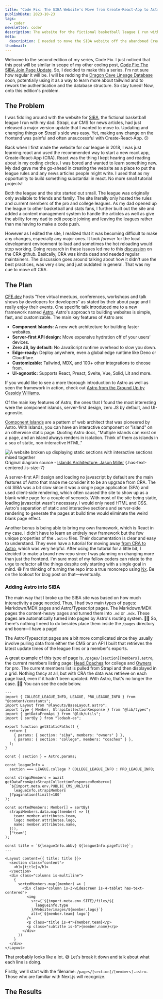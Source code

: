 ```yaml
---
title: "Code Fix: The SIBA Website's Move from Create-React-App to Astro"
publishDate: 2023-10-23
tags:
  - coder
newsletter: coder
description: The website for the fictional basketball league I run with my dad, SIBA, was built with the abandoned and broken Create-React-App. Wanting to move onto something newer, I decided to give the Astro framework a try.
meta:
  description: I needed to move the SIBA website off the abandoned Create-React-App. So, I decided to give Astro a try.
thumbnail:
---
```


Welcome to the second edition of my series, Code Fix. I just noticed that this post will be similar in scope of my other coding post, [Code Fix: The SIBA Join Page Update](/post/siba-join-page-update). So, I decided to make this a series. I'm not sure how regular it will be. I will be redoing the [Dragon Cave Lineage Database](/code/dcldb) soon, potentially using it as a way to learn more about tailwind and to rework the authentication and the database structure. So stay tuned! Now, onto this edition's problem.

## The Problem

I was fiddling around with the website for [SIBA](/code/siba), the fictional basketball league I run with my dad. Strapi, our CMS for news articles, had just released a major version update that I wanted to move to. Updating and changing things on Strapi's side was easy. Yet, making any change on the frontend was painful and often unsuccessful with Create-React-App. 😕

Back when I first made the website for our league in 2018, I was just learning react and used the recommended way to start a new react app, Create-React-App (CRA). React was the thing I kept hearing and reading about in my coding circles. I was bored and wanted to learn something new. My dad gave me the go-ahead in creating the website as a place to put the league rules and any news articles people might write. I used that as my opportunity to build something substantial in react. No more small tutorial projects!

Both the league and the site started out small. The league was originally only available to friends and family. The site literally only hosted the rules and current members of the pro and college leagues. As my dad opened up the league to other basketball and stats fans, I further built out the site and added a content management system to handle the articles as well as give the ability for my dad to edit people joining and leaving the leagues rather than me having to make a code push.

However as I edited the site, I realized that it was becoming difficult to make any changes, especially any major ones. It took _forever_ for the local development environment to load and sometimes the hot reloading would stop working. Doing research in these issues led me to this [discussion](https://github.com/facebook/create-react-app/discussions/11768) on the CRA github. Basically, CRA was kinda dead and needed regular maintainers. The discussion goes around talking about how it didn't use the best practices, was very slow, and just outdated in general. That was my cue to move off CRA.

## The Plan

[CFE.dev](https://cfe.dev/) hosts "free virtual meetups, conferences, workshops and talk shows by developers for developers" as stated by their about page and I really enjoy their events. One specific talk introduced me to a new framework named [Astro](https://astro.build). Astro's approach to building websites is simple, fast, and customizable. The main key features of Astro are:

- **Component Islands:** A new web architecture for building faster websites.
- **Server-first API design:** Move expensive hydration off of your users’ devices.
- **Zero JS, by default:** No JavaScript runtime overhead to slow you down.
- **Edge-ready:** Deploy anywhere, even a global edge runtime like Deno or Cloudflare.
- **Customizable:** Tailwind, MDX, and 100+ other integrations to choose from.
- **UI-agnostic:** Supports React, Preact, Svelte, Vue, Solid, Lit and more.

If you would like to see a more thorough introduction to Astro as well as seen the framework in action, check out [Astro from the Ground Up by Cassidy Williams](https://cfe.dev/sessions/astro-ground-up/).

Of the main key features of Astro, the ones that I found the most interesting were the component islands, server-first design, zero JS by default, and UI-agnostic.

[Component Islands](https://docs.astro.build/en/concepts/islands/) are a pattern of web architect that was pioneered by Astro. With Islands, you can have an interactive component or "island" on an otherwise static page. Quoting Astro docs, "Multiple islands can exist on a page, and an island always renders in isolation. Think of them as islands in a sea of static, non-interactive HTML."

![A website broken up displaying static sections with interactive sections mixed together](/images/posts/astro-islands.png)  
Original diagram source - [Islands Architecture: Jason Miller](https://jasonformat.com/islands-architecture/) {.has-text-centered .is-size-7}

A server-first API design and loading no javascript by default are the main features of Astro that made me consider it to be an upgrade from CRA. The old SIBA was a bit slow since it was a single page application (SPA) and used client-side rendering, which often caused the site to show up as a blank white page for a couple of seconds. With most of the site being static, loading javascript wasn't necessary. I would only need HTML and CSS. Astro's separation of static and interactive sections and server-side rendering to generate the pages at build time would eliminate the weird blank page effect.

Another bonus is being able to bring my own framework, which is React in my case. I didn't have to learn an entirely new framework but the few unique properties of the `.astro` files. Their documentation is clear and easy to understand. They even have a tutorial for moving away [from CRA to Astro](https://docs.astro.build/en/guides/migrate-to-astro/from-create-react-app/), which was very helpful. After using the tutorial for a little bit, I decided to make a brand new repo since I was planning on changing more than just the frontend. I'm sure most of my fellow coders can relate to the urge to refactor all the things despite only starting with a single goal in mind. 😅 I'm thinking of turning the repo into a true monorepo using [Nx](https://nx.dev/). Be on the lookout for blog post on that—eventually.

### Adding Astro into SIBA

The main way that I broke up the SIBA site was based on how much interactivity a page needed. Thus, I had two main types of pages: Markdown/MDX pages and Astro/Typescript pages. The Markdown/MDX pages the content-heavy pages and turned them into `.md` or `.mdx`. These pages are automatically turned into pages by Astro's routing system. 👍🏾 So, there's nothing I need to do besides place them inside the `/pages` directory and boom—I have a page!

The Astro/Typescript pages are a bit more complicated since they usually involve pulling data from either the CMS or an API I built that retrieves the latest update times of the league files or a member's exports.

A great example of this type of page is, `/pages/[section][members].astro`, the current members listing page: [Head Coaches](https://siba.averyincorporated.com/college/coaches) for college and [Owners](https://siba.averyincorporated.com/siba/owners) for pro. The current members list is pulled from Strapi and then displayed in a grid. Nothing fancy at all, but with CRA the data was retrieve on each page load, even if it hadn't been updated. With Astro, that's no longer the case. 👍🏾 You can see the code below.

<!-- eslint-skip -->

```tsx
---
import { COLLEGE_LEAGUE_INFO, LEAGUE, PRO_LEAGUE_INFO } from "@content/constants";
import Layout from "@layouts/BaseLayout.astro";
import type { Member, StrapiCollectionResponse } from "@lib/types";
import { getDataFromApi } from "@lib/utils";
import { sortBy } from "lodash-es";

export function getStaticPaths() {
  return [
    { params: { section: "siba", members: "owners" } },
    { params: { section: "college", members: "coaches" } },
  ];
}

const { section } = Astro.params;

const leagueInfo =
  section === LEAGUE.college ? COLLEGE_LEAGUE_INFO : PRO_LEAGUE_INFO;

const strapiMembers = await getDataFromApi<StrapiCollectionResponse<Member>>(
  `${import.meta.env.PUBLIC_CMS_URL}/${
    leagueInfo.strapiMembers
  }?pagination[limit]=100`
);

const sortedMembers: Member[] = sortBy(
  strapiMembers.data.map((member) => ({
    team: member.attributes.team,
    logo: member.attributes.logo,
    name: member.attributes.name,
  })),
  ["team"]
);

const title = `${leagueInfo.abbv} ${leagueInfo.pageTitle}`;
---

<Layout content={{ title: title }}>
  <section class="content">
    <h1>{title}</h1>
  </section>
  <div class="columns is-multiline">
    {
      sortedMembers.map((member) => (
        <div class="column is-3-widescreen is-4-tablet has-text-centered">
          <img
            src={`${import.meta.env.SITE}/files/${
              leagueInfo.type
            }/Website/images/${member.logo}`}
            alt={`${member.team} logo`}
          />
          <p class="title is-4">{member.team}</p>
          <p class="subtitle is-6">{member.name}</p>
        </div>
      ))
    }
  </div>
</Layout>

```

That probably looks like a lot. 😅 Let's break it down and talk about what each line is doing.

Firstly, we'll start with the filename: `/pages/[section]/[members].astro`. Those who are familiar with Next.js will recognize.

## The Results
